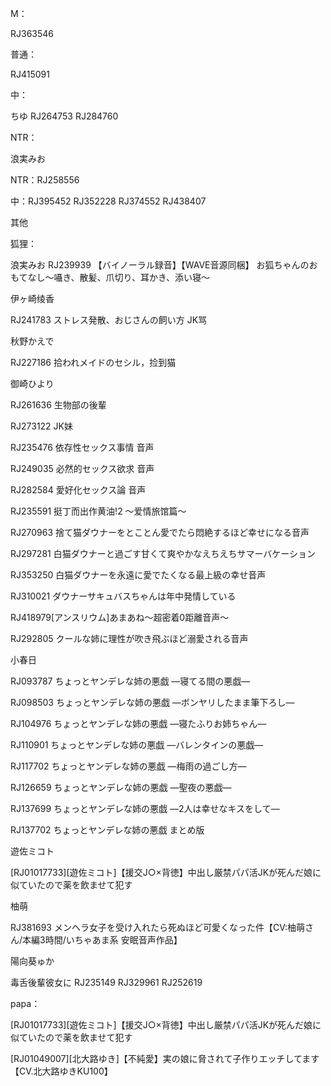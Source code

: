 



M：

RJ363546



普通：

RJ415091



中：

ちゆ RJ264753 RJ284760





NTR：







浪実みお

NTR：RJ258556

中：RJ395452 RJ352228 RJ374552 RJ438407



其他

狐狸：

浪実みお RJ239939 【バイノーラル録音】【WAVE音源同梱】 お狐ちゃんのおもてなし～囁き、散髪、爪切り、耳かき、添い寝～



伊ヶ崎绫香

RJ241783 ストレス発散、おじさんの飼い方 JK骂



秋野かえで

RJ227186 拾われメイドのセシル，捡到猫



御崎ひより

RJ261636 生物部の後輩

RJ273122 JK妹

RJ235476 依存性セックス事情 音声

RJ249035 必然的セックス欲求 音声

RJ282584 愛好化セックス論 音声

RJ235591 挺丁而出作黄油!2 ～爱情旅馆篇～

RJ270963 捨て猫ダウナーをとことん愛でたら悶絶するほど幸せになる音声

RJ297281 白猫ダウナーと過ごす甘くて爽やかなえちえちサマーバケーション

RJ353250 白猫ダウナーを永遠に愛でたくなる最上級の幸せ音声

RJ310021 ダウナーサキュバスちゃんは年中発情している

RJ418979[アンスリウム]あまあね～超密着0距離音声～

RJ292805 クールな姉に理性が吹き飛ぶほど溺愛される音声



小春日

RJ093787 ちょっとヤンデレな姉の悪戯 —寝てる間の悪戯—

RJ098503 ちょっとヤンデレな姉の悪戯 —ボンヤリしたまま筆下ろし—

RJ104976 ちょっとヤンデレな姉の悪戯 —寝たふりお姉ちゃん—

RJ110901 ちょっとヤンデレな姉の悪戯 —バレンタインの悪戯—

RJ117702 ちょっとヤンデレな姉の悪戯 ―梅雨の過ごし方―

RJ126659 ちょっとヤンデレな姉の悪戯 ―聖夜の悪戯―

RJ137699 ちょっとヤンデレな姉の悪戯 ―2人は幸せなキスをして―

RJ137702 ちょっとヤンデレな姉の悪戯 まとめ版



遊佐ミコト

[RJ01017733][遊佐ミコト]【援交J○×背徳】中出し厳禁パパ活JKが死んだ娘に似ていたので薬を飲ませて犯す



柚萌

RJ381693 メンヘラ女子を受け入れたら死ぬほど可愛くなった件【CV:柚萌さん/本編3時間/いちゃあま系 安眠音声作品】



陽向葵ゅか

毒舌後輩彼女に RJ235149 RJ329961 RJ252619



papa：

[RJ01017733][遊佐ミコト]【援交J○×背徳】中出し厳禁パパ活JKが死んだ娘に似ていたので薬を飲ませて犯す

[RJ01049007][北大路ゆき]【不純愛】実の娘に脅されて子作りエッチしてます【CV.北大路ゆきKU100】
